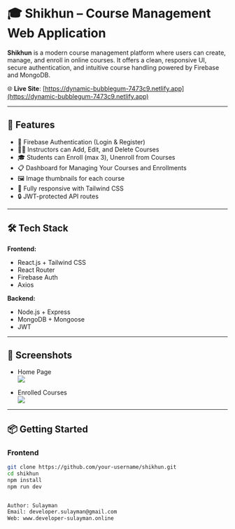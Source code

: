 # 🎓 Shikhun – Course Management Web Application

**Shikhun** is a modern course management platform where users can create, manage, and enroll in online courses. It offers a clean, responsive UI, secure authentication, and intuitive course handling powered by Firebase and MongoDB.

🌐 **Live Site**: [https://dynamic-bubblegum-7473c9.netlify.app](https://dynamic-bubblegum-7473c9.netlify.app)

---

## 🚀 Features

- 🔐 Firebase Authentication (Login & Register)
- 🧑‍🏫 Instructors can Add, Edit, and Delete Courses
- 🎓 Students can Enroll (max 3), Unenroll from Courses
- 📋 Dashboard for Managing Your Courses and Enrollments
- 🖼️ Image thumbnails for each course
- 📱 Fully responsive with Tailwind CSS
- 🔒 JWT-protected API routes

---

## 🛠️ Tech Stack

**Frontend:**
- React.js + Tailwind CSS
- React Router
- Firebase Auth
- Axios

**Backend:**
- Node.js + Express
- MongoDB + Mongoose
- JWT

---

## 📸 Screenshots


- Home Page  
  ![](https://i.postimg.cc/26yKFj7Q/55b2e6c7-df43-45be-a1c9-532dffb4e3ab.png)



- Enrolled Courses  
  ![]([https://via.placeholder.com/900x500?text=Enrolled+Courses](https://i.postimg.cc/vHtCsKT6/cf235036-51b4-455b-9f85-534327928ee2.png))

---

## 📦 Getting Started

### Frontend

```bash
git clone https://github.com/your-username/shikhun.git
cd shikhun
npm install
npm run dev


Author: Sulayman
Email: developer.sulayman@gmail.com
Web: www.developer-sulayman.online

